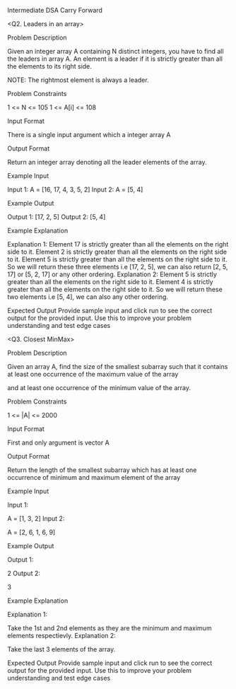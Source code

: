 Intermediate DSA Carry Forward

<Q2. Leaders in an array>

Problem Description

Given an integer array A containing N distinct integers, you have to find all the leaders in array A. An element is a leader if it is strictly greater than all the elements to its right side.

NOTE: The rightmost element is always a leader.


Problem Constraints

1 <= N <= 105
1 <= A[i] <= 108


Input Format

There is a single input argument which a integer array A


Output Format

Return an integer array denoting all the leader elements of the array.


Example Input

Input 1:
 A = [16, 17, 4, 3, 5, 2]
Input 2:
 A = [5, 4]


Example Output

Output 1:
[17, 2, 5]
Output 2:
[5, 4]


Example Explanation

Explanation 1:
 Element 17 is strictly greater than all the elements on the right side to it.
 Element 2 is strictly greater than all the elements on the right side to it.
 Element 5 is strictly greater than all the elements on the right side to it.
 So we will return these three elements i.e [17, 2, 5], we can also return [2, 5, 17] or [5, 2, 17] or any other ordering.
Explanation 2:
 Element 5 is strictly greater than all the elements on the right side to it.
 Element 4 is strictly greater than all the elements on the right side to it.
 So we will return these two elements i.e [5, 4], we can also any other ordering.


Expected Output
Provide sample input and click run to see the correct output for the provided input. Use this to improve your problem understanding and test edge cases

<Q3. Closest MinMax>

Problem Description

Given an array A, find the size of the smallest subarray such that it contains at least one occurrence of the maximum value of the array

and at least one occurrence of the minimum value of the array.



Problem Constraints

1 <= |A| <= 2000



Input Format

First and only argument is vector A



Output Format

Return the length of the smallest subarray which has at least one occurrence of minimum and maximum element of the array



Example Input

Input 1:

A = [1, 3, 2]
Input 2:

A = [2, 6, 1, 6, 9]


Example Output

Output 1:

 2
Output 2:

 3


Example Explanation

Explanation 1:

 Take the 1st and 2nd elements as they are the minimum and maximum elements respectievly.
Explanation 2:

 Take the last 3 elements of the array.



Expected Output
Provide sample input and click run to see the correct output for the provided input. Use this to improve your problem understanding and test edge cases
